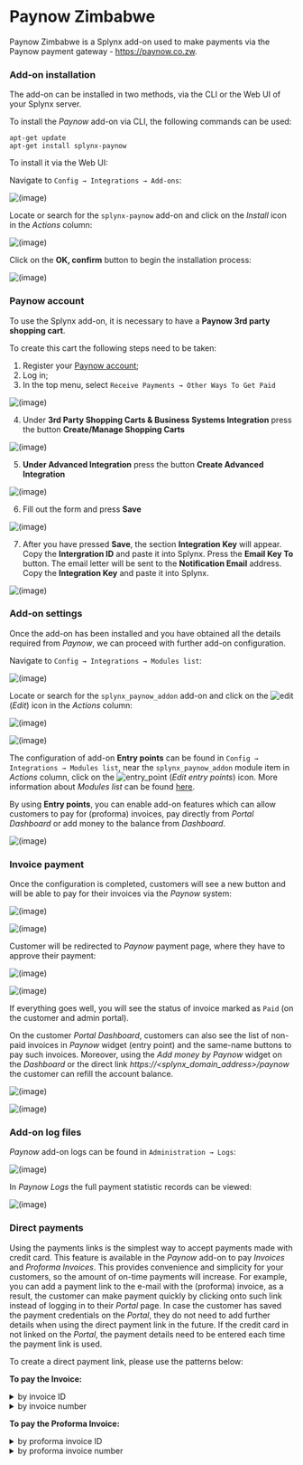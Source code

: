 Paynow Zimbabwe
===============

Paynow Zimbabwe is a Splynx add-on used to make payments via the Paynow payment gateway - https://paynow.co.zw.

### Add-on installation

The add-on can be installed in two methods, via the CLI or the Web UI of your Splynx server.

To install the *Paynow* add-on via CLI, the following commands can be used:

```
apt-get update
apt-get install splynx-paynow
```
To install it via the Web UI:

Navigate to `Config → Integrations → Add-ons`:

![(image)](00.png)

Locate or search for the `splynx-paynow` add-on and click on the *Install* icon in the *Actions* column:

![(image)](000.png)

Click on the **OK, confirm** button to begin the installation process:

![(image)](1.png)

### Paynow account

To use the Splynx add-on, it is necessary to have a **Paynow 3rd party shopping cart**.

To create this cart the following steps need to be taken:

1. Register your [Paynow account](https://www.paynow.co.zw);
2. Log in;
3. In the top menu, select `Receive Payments → Other Ways To Get Paid`  

![(image)](Menu_060.png)

4. Under **3rd Party Shopping Carts & Business Systems Integration** press the button **Create/Manage Shopping Carts**  

![(image)](Selection_061.png)

5. **Under Advanced Integration** press the button **Create Advanced Integration**  

![(image)](Selection_062.png)

6. Fill out the form and press **Save**

![(image)](Selection_063.png)

7. After you have pressed **Save**, the section **Integration Key** will appear. Copy the **Intergration ID** and paste it into Splynx. Press the **Email Key To** button. The email letter will be sent to the **Notification Email** address. Copy the **Integration Key** and paste it into Splynx.

![(image)](Selection_064.png)

### Add-on settings

Once the add-on has been installed and you have obtained all the details required from *Paynow*, we can proceed with further add-on configuration.

Navigate to `Config → Integrations → Modules list`:

![(image)](Modules_list.png)

Locate or search for the `splynx_paynow_addon` add-on and click on the
<icon class="image-icon">![edit](edit.png)</icon> (*Edit*) icon in the *Actions* column:

![(image)](paynow_edit-module.png)

![(image)](paynow_config.png)

The configuration of add-on **Entry points** can be found in `Config → Integrations → Modules list`, near the `splynx_paynow_addon` module item in *Actions* column, click on the <icon class="image-icon">![entry_point](entry_point.png)</icon> (*Edit entry points*) icon. More information about *Modules list* can be found [here](configuration/integrations/modules_list/modules_list.md).

By using **Entry points**, you can enable add-on features which can allow customers to pay for (proforma) invoices, pay directly from *Portal Dashboard* or add money to the balance from *Dashboard*.

![(image)](paynow_entry-points.png)

### Invoice payment

Once the configuration is completed, customers will see a new button and will be able to pay for their invoices via the *Paynow* system:

![(image)](10.png)

![(image)](11.png)

Customer will be redirected to *Paynow* payment page, where they have to approve their payment:

![(image)](12.png)

![(image)](13.png)

If everything goes well, you will see the status of invoice marked as `Paid` (on the customer and admin portal).

On the customer *Portal Dashboard*, customers can also see the list of non-paid invoices in *Paynow* widget (entry point) and the same-name buttons to pay such invoices. Moreover, using the *Add money by Paynow* widget on the *Dashboard* or the direct link *https://<splynx_domain_address>/paynow* the customer can refill the account balance.

![(image)](14.png)

![(image)](15.png)

### Add-on log files

*Paynow* add-on logs can be found in `Administration → Logs`:

![(image)](paynow_logs.png)

In *Paynow Logs* the full payment statistic records can be viewed:

![(image)](paynow_logs1.png)


### Direct payments

Using the payments links is the simplest way to accept payments made with credit card. This feature is available in the *Paynow* add-on to pay *Invoices* and *Proforma Invoices*. This provides convenience and simplicity for your customers, so the amount of on-time payments will increase. For example, you can add a payment link to the e-mail with the (proforma) invoice, as a result, the customer can make payment quickly by clicking onto such link instead of logging in to their *Portal* page. In case the customer has saved the payment credentials on the *Portal*, they do not need to add further details when using the direct payment link in the future. If the credit card in not linked on the *Portal*, the payment details need to be entered each time the payment link is used.

To create a direct payment link, please use the patterns below:

**To pay the Invoice:**

<details>
<summary>by invoice ID</summary>
<div markdown="1">

```
https://<splynx_domain_address>/paynow/direct-pay-invoice-by-id?item_id=<Invoice_id>

```
</div>
</details>

<details>
<summary>by invoice number</summary>
<div markdown="1">

```
https://<splynx_domain_address>/paynow/direct-pay-invoice?item_id=<Invoice_number>

```
</div>
</details>



**To pay the Proforma Invoice:**

<details>
<summary>by proforma invoice ID</summary>
<div markdown="1">

```
https://<splynx_domain_address>/paynow/direct-pay-proforma-by-id?item_id=<proforma_id>

```
</div>
</details>

<details>
<summary>by proforma invoice number</summary>
<div markdown="1">

```
https://<splynx_domain_address>/paynow/direct-pay-proforma?item_id=<proforma_number>

```
</div>
</details>
